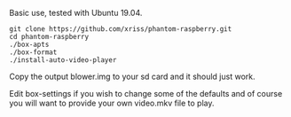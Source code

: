 
Basic use, tested with Ubuntu 19.04.

	git clone https://github.com/xriss/phantom-raspberry.git
	cd phantom-raspberry
	./box-apts
	./box-format
	./install-auto-video-player

Copy the output blower.img to your sd card and it should just work.

Edit box-settings if you wish to change some of the defaults and of 
course you will want to provide your own video.mkv file to play. 
